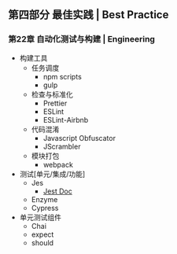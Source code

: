 ## 第四部分 最佳实践  |   Best  Practice

### 第22章 自动化测试与构建   |   Engineering

- 构建工具
  - 任务调度
    - npm scripts
    - gulp
  - 检查与标准化
    - Prettier
    - ESLint
    - ESLint-Airbnb
  - 代码混淆
    - Javascript Obfuscator
    - JScrambler
  - 模块打包
    - webpack
- 测试[单元/集成/功能]
  - Jes
    - [Jest Doc](https://jestjs.io/docs/en/getting-started.html)
  - Enzyme
  - Cypress
- 单元测试组件
  - Chai
  - expect
  - should
